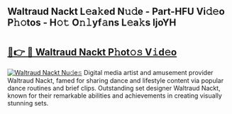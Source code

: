 ## Waltraud Nackt L𝚎a𝚔ed N𝚞𝚍e - Part-HFU Vi𝚍𝚎o P𝚑𝚘tos - H𝚘𝚝 O𝚗𝚕yf𝚊ns L𝚎a𝚔s ljoYH

# <h2><a href="http://kf8plo.oniu.top/?m=Waltraud+Nackt">🔗👉 🔴 Waltraud Nackt P𝚑ot𝚘𝚜 V𝚒d𝚎o</a></h2>

[![Waltraud Nackt Nu𝚍e𝚜](https://i.imgur.com/0qMVB7G.gif)](http://kf8plo.oniu.top/?m=Waltraud+Nackt)
Digital media artist and amusement provider Waltraud Nackt, famed for sharing dance and lifestyle content via popular dance routines and brief clips. Outstanding set designer Waltraud Nackt, known for their remarkable abilities and achievements in creating visually stunning sets.  
